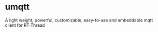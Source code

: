 # umqtt
A light weight, powerful, customizable, easy-to-use and embeddable mqtt client for RT-Thread
